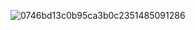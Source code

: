 ![0746bd13c0b95ca3b0c2351485091286](https://user-images.githubusercontent.com/78675849/177127219-5d061ee6-ff12-41cd-82d3-c37e32c8b7a0.jpg)
